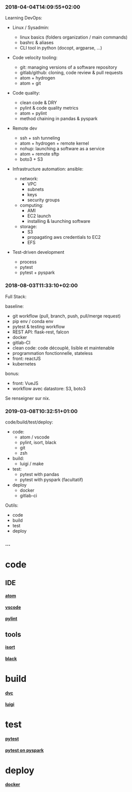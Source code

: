 
### 2018-04-04T14:09:55+02:00

Learning DevOps:

- Linux / Sysadmin:
    - linux basics (folders organization / main commands)
    - bashrc & aliases
    - CLI tool in python (docopt, argparse, ...)

- Code velocity tooling:
    - git: managing versions of a software repository
    - gitlab/github: cloning, code review & pull requests
    - atom + hydrogen
    - atom + git

- Code quality:
    - clean code & DRY
    - pylint & code quality metrics
    - atom + pylint
    - method chaining in pandas & pyspark

- Remote dev
    - ssh + ssh tunneling
    - atom + hydrogen + remote kernel
    - nohup: launching a software as a service
    - atom + remote sftp
    - boto3 + S3

- Infrastructure automation: ansible:
    - network:
        - VPC
        - subnets
        - keys
        - security groups
    - computing:
        - AMI
        - EC2 launch
        - installing & launching software
    - storage:
        - S3
        - propagating aws credentials to EC2
        - EFS

- Test-driven development
    - process
    - pytest
    - pytest + pyspark

### 2018-08-03T11:33:10+02:00

Full Stack:

baseline:
- git workflow (pull, branch, push, pull/merge request)
- pip env / conda env
- pytest & testing workflow
- REST API: flask-rest, falcon
- docker
- gitlab-CI
- clean code: code découplé, lisible et maintenable
- programmation fonctionnelle, stateless
- front: reactJS
- kubernetes

bonus:
- front: VueJS
- workflow avec datastore: S3, boto3

Se renseigner sur nix.

### 2019-03-08T10:32:51+01:00

code/build/test/deploy:

- code:
  - atom / vscode
  - pylint, isort, black
  - git
  - zsh
- build:
  - luigi / make
- test:
  - pytest with pandas
  - pytest with pyspark (facultatif)
- deploy
  - docker
  - gitlab-ci


Outils:
- code
- build
- test
- deploy

### ...

  # code

  ## IDE
  #### [atom](https://atom.io/)


  #### [vscode](https://code.visualstudio.com/)
  #### [pylint](https://www.pylint.org/)

  ## tools
  #### [isort](https://github.com/timothycrosley/isort)
  #### [black](https://github.com/ambv/black)

  # build
  #### [dvc](http://dvc.org)
  #### [luigi](https://github.com/spotify/luigi)

  # test
  #### [pytest](https://pytest.org/)
  #### [pytest on pyspark](https://blog.sicara.com/learn-test-pyspark-project-example-tutorial-d01d190c716b)

  # deploy
  #### [docker](https://www.docker.com/)
